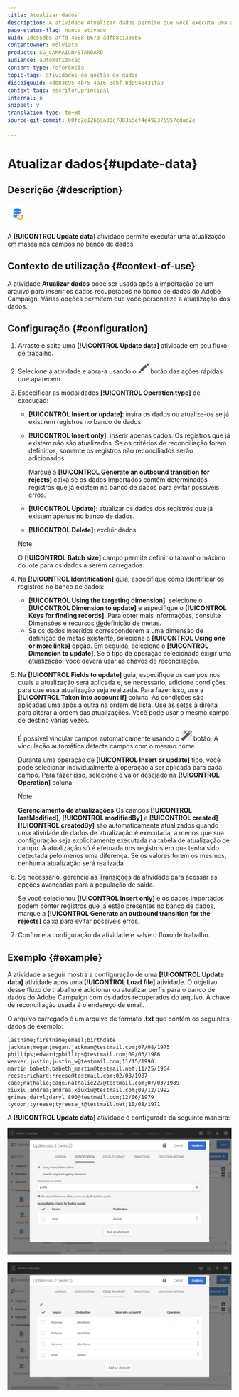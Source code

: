 ```yaml
---
title: Atualizar dados
description: A atividade Atualizar dados permite que você execute uma atualização em massa nos campos no banco de dados.
page-status-flag: nunca ativado
uuid: 1dc55db5-affd-4688-b673-adfb8c1338b5
contentOwner: molviato
products: SG_CAMPAIGN/STANDARD
audience: automatização
content-type: referência
topic-tags: atividades de gestão de dados
discoiquuid: 4db83c95-4b75-4a16-8dbf-bd8940431fa9
context-tags: escritor,principal
internal: n
snippet: y
translation-type: tm+mt
source-git-commit: 00fc2e12669a00c788355ef4e492375957cdad2e

---
```



# Atualizar dados{#update-data}

## Descrição {#description}

![](assets/data_update.png)

A **[!UICONTROL Update data]** atividade permite executar uma atualização em massa nos campos no banco de dados.

## Contexto de utilização {#context-of-use}

A atividade **Atualizar dados** pode ser usada após a importação de um arquivo para inserir os dados recuperados no banco de dados do Adobe Campaign. Várias opções permitem que você personalize a atualização dos dados.

## Configuração {#configuration}

1. Arraste e solte uma **[!UICONTROL Update data]** atividade em seu fluxo de trabalho.
1. Selecione a atividade e abra-a usando o ![](assets/edit_darkgrey-24px.png) botão das ações rápidas que aparecem.
1. Especificar as modalidades **[!UICONTROL Operation type]** de execução:

   * **[!UICONTROL Insert or update]**: insira os dados ou atualize-os se já existirem registros no banco de dados.
   * **[!UICONTROL Insert only]**: inserir apenas dados. Os registros que já existem não são atualizados. Se os critérios de reconciliação forem definidos, somente os registros não reconciliados serão adicionados.

      Marque a **[!UICONTROL Generate an outbound transition for rejects]** caixa se os dados importados contêm determinados registros que já existem no banco de dados para evitar possíveis erros.

   * **[!UICONTROL Update]**: atualizar os dados dos registros que já existem apenas no banco de dados.
   * **[!UICONTROL Delete]**: excluir dados.
   >[!NOTE]
   >
   >O **[!UICONTROL Batch size]** campo permite definir o tamanho máximo do lote para os dados a serem carregados.

1. Na **[!UICONTROL Identification]** guia, especifique como identificar os registros no banco de dados:

   * **[!UICONTROL Using the targeting dimension]**: selecione o **[!UICONTROL Dimension to update]** e especifique o **[!UICONTROL Keys for finding records]**. Para obter mais informações, consulte Dimensões e recursos [de](../../automating/using/query.md#targeting-dimensions-and-resources)definição de metas.
   * Se os dados inseridos corresponderem a uma dimensão de definição de metas existente, selecione a **[!UICONTROL Using one or more links]** opção. Em seguida, selecione o **[!UICONTROL Dimension to update]**.
   Se o tipo de operação selecionado exigir uma atualização, você deverá usar as chaves de reconciliação.

1. Na **[!UICONTROL Fields to update]** guia, especifique os campos nos quais a atualização será aplicada e, se necessário, adicione condições para que essa atualização seja realizada. Para fazer isso, use a **[!UICONTROL Taken into account if]** coluna. As condições são aplicadas uma após a outra na ordem de lista. Use as setas à direita para alterar a ordem das atualizações. Você pode usar o mesmo campo de destino várias vezes.

   É possível vincular campos automaticamente usando o ![](assets/wkf_magic_wand-24px.png) botão. A vinculação automática detecta campos com o mesmo nome.

   Durante uma operação de **[!UICONTROL Insert or update]** tipo, você pode selecionar individualmente a operação a ser aplicada para cada campo. Para fazer isso, selecione o valor desejado na **[!UICONTROL Operation]** coluna.

   >[!NOTE]
   >
   >**Gerenciamento de atualizações** Os campos **[!UICONTROL lastModified]**, **[!UICONTROL modifiedBy]** e **[!UICONTROL created]** **[!UICONTROL createdBy]** são automaticamente atualizados quando uma atividade de dados de atualização é executada, a menos que sua configuração seja explicitamente executada na tabela de atualização de campo. A atualização só é efetuada nos registros em que tenha sido detectada pelo menos uma diferença. Se os valores forem os mesmos, nenhuma atualização será realizada.

1. Se necessário, gerencie as [Transições](../../automating/using/executing-a-workflow.md#managing-an-activity-s-outbound-transitions) da atividade para acessar as opções avançadas para a população de saída.

   Se você selecionou **[!UICONTROL Insert only]** e os dados importados podem conter registros que já estão presentes no banco de dados, marque a **[!UICONTROL Generate an outbound transition for the rejects]** caixa para evitar possíveis erros.

1. Confirme a configuração da atividade e salve o fluxo de trabalho.

## Exemplo {#example}

A atividade a seguir mostra a configuração de uma **[!UICONTROL Update data]** atividade após uma **[!UICONTROL Load file]** atividade. O objetivo desse fluxo de trabalho é adicionar ou atualizar perfis para o banco de dados do Adobe Campaign com os dados recuperados do arquivo. A chave de reconciliação usada é o endereço de email.

O arquivo carregado é um arquivo de formato **.txt** que contém os seguintes dados de exemplo:

```
lastname;firstname;email;birthdate
jackman;megan;megan.jackman@testmail.com;07/08/1975
phillips;edward;phillips@testmail.com;09/03/1986
weaver;justin;justin_w@testmail.com;11/15/1990
martin;babeth;babeth_martin@testmail.net;11/25/1964
reese;richard;rreese@testmail.com;02/08/1987
cage;nathalie;cage.nathalie227@testmail.com;07/03/1989
xiuxiu;andrea;andrea.xiuxiu@testmail.com;09/12/1992
grimes;daryl;daryl_890@testmail.com;12/06/1979
tycoon;tyreese;tyreese_t@testmail.net;10/08/1971
```

A **[!UICONTROL Update data]** atividade é configurada da seguinte maneira:

![](assets/deduplication_example2_writer1.png)

![](assets/deduplication_example2_writer2.png)

